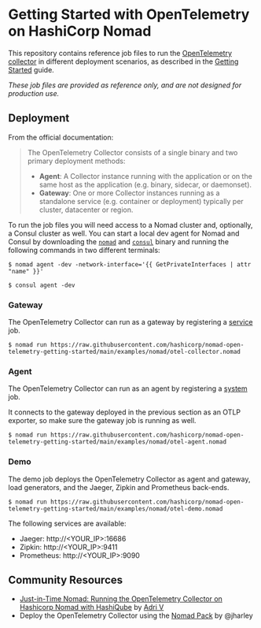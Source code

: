 # Getting Started with OpenTelemetry on HashiCorp Nomad

This repository contains reference job files to run the [OpenTelemetry collector](https://opentelemetry.io/docs/collector/)
in different deployment scenarios, as described in the [Getting Started](https://opentelemetry.io/docs/collector/getting-started/)
guide.

_These job files are provided as reference only, and are not designed for
production use._

## Deployment

From the official documentation:

> The OpenTelemetry Collector consists of a single binary and two primary deployment methods:
>
>  - **Agent**: A Collector instance running with the application or on the same host as the application (e.g. binary, sidecar, or daemonset).
>  - **Gateway**: One or more Collector instances running as a standalone service (e.g. container or deployment) typically per cluster, datacenter or region.

To run the job files you will need access to a Nomad cluster and, optionally, a
Consul cluster as well. You can start a local dev agent for Nomad and Consul by
downloading the [`nomad`](https://www.nomadproject.io/downloads) and
[`consul`](https://www.consul.io/downloads) binary and running the following
commands in two different terminals:

```shell-session
$ nomad agent -dev -network-interface='{{ GetPrivateInterfaces | attr "name" }}'
```

```shell-session
$ consul agent -dev
```

### Gateway

The OpenTelemetry Collector can run as a gateway by registering a
[service](https://www.nomadproject.io/docs/schedulers#service) job.

```shell-session
$ nomad run https://raw.githubusercontent.com/hashicorp/nomad-open-telemetry-getting-started/main/examples/nomad/otel-collector.nomad
```

### Agent

The OpenTelemetry Collector can run as an agent by registering a
[system](https://www.nomadproject.io/docs/schedulers#system) job.

It connects to the gateway deployed in the previous section as an OTLP
exporter, so make sure the gateway job is running as well.

```shell-session
$ nomad run https://raw.githubusercontent.com/hashicorp/nomad-open-telemetry-getting-started/main/examples/nomad/otel-agent.nomad
```

### Demo

The demo job deploys the OpenTelemetry Collector as agent and gateway, load
generators, and the Jaeger, Zipkin and Prometheus back-ends.

```shell-session
$ nomad run https://raw.githubusercontent.com/hashicorp/nomad-open-telemetry-getting-started/main/examples/nomad/otel-demo.nomad
```

The following services are available:

* Jaeger: http://<YOUR_IP>:16686
* Zipkin: http://<YOUR_IP>:9411
* Prometheus: http://<YOUR_IP>:9090

## Community Resources

- [Just-in-Time Nomad: Running the OpenTelemetry Collector on Hashicorp Nomad with HashiQube][adri_v_nomad_otel] by [Adri V](https://adri-v.medium.com/)
- Deploy the OpenTelemetry Collector using the [Nomad Pack][otel_pack] by @jharley

[adri_v_nomad_otel]: https://adri-v.medium.com/just-in-time-nomad-running-the-opentelemetry-collector-on-hashicorp-nomad-with-hashiqube-4eaf009b8382
[otel_pack]: https://github.com/hashicorp/nomad-pack-community-registry/tree/main/packs/opentelemetry_collector
